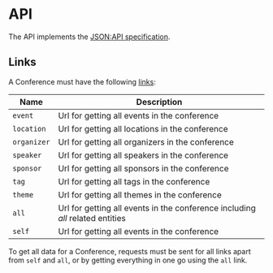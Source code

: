 # API

The API implements the [JSON:API specification](https://jsonapi.org/).

## Links

A Conference must have the following [links](https://jsonapi.org/format/#document-links):

| Name        | Description                                                                   |
|-------------|-------------------------------------------------------------------------------|
| `event`     | Url for getting all events in the conference                                  |
| `location`  | Url for getting all locations in the conference                               |
| `organizer` | Url for getting all organizers in the conference                              |
| `speaker`   | Url for getting all speakers in the conference                                |
| `sponsor`   | Url for getting all sponsors in the conference                                |
| `tag`       | Url for getting all tags in the conference                                    |
| `theme`     | Url for getting all themes in the conference                                  |
| `all`       | Url for getting all events in the conference including *all* related entities |
| `self`      | Url for getting all events in the conference                                  |

To get all data for a Conference, requests must be sent for all links apart from
`self` and `all`, or by getting everything in one go using the `all` link.
